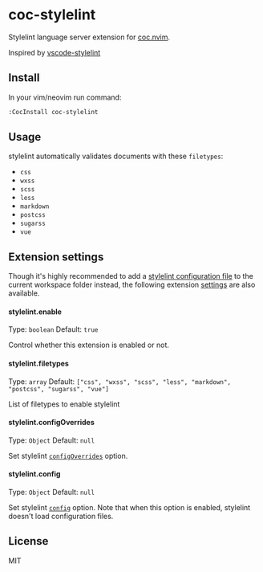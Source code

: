 # coc-stylelint

Stylelint language server extension for [coc.nvim](https://github.com/neoclide/coc.nvim).

Inspired by [vscode-stylelint](https://github.com/shinnn/vscode-stylelint)

## Install

In your vim/neovim run command:

``` sh
:CocInstall coc-stylelint
```

## Usage

stylelint automatically validates documents with these `filetypes`:

* `css`
* `wxss`
* `scss`
* `less`
* `markdown`
* `postcss`
* `sugarss`
* `vue`

## Extension settings

Though it's highly recommended to add a [stylelint configuration file](https://stylelint.io/user-guide/example-config/) to the current workspace folder instead, the following extension [settings](https://code.visualstudio.com/docs/getstarted/settings) are also available.

#### stylelint.enable

Type: `boolean`
Default: `true`

Control whether this extension is enabled or not.

#### stylelint.filetypes

Type: `array`
Default: `["css", "wxss", "scss", "less", "markdown", "postcss", "sugarss", "vue"]`

List of filetypes to enable stylelint

#### stylelint.configOverrides

Type: `Object`
Default: `null`

Set stylelint [`configOverrides`](https://github.com/stylelint/stylelint/blob/master/docs/user-guide/node-api.md#configoverrides) option.

#### stylelint.config

Type: `Object`
Default: `null`

Set stylelint [`config`](https://github.com/stylelint/stylelint/blob/master/docs/user-guide/node-api.md#config) option. Note that when this option is enabled, stylelint doesn't load configuration files.

## License

MIT
